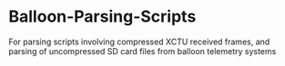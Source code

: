 # Balloon-Parsing-Scripts
For parsing scripts involving compressed XCTU received frames, and parsing of uncompressed SD card files from balloon telemetry systems
